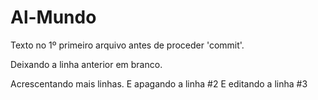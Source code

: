# Al-Mundo

Texto no 1º primeiro arquivo
antes de proceder 'commit'.

Deixando a linha anterior
em branco.

Acrescentando mais linhas.
E apagando a linha #2
E editando a linha #3
